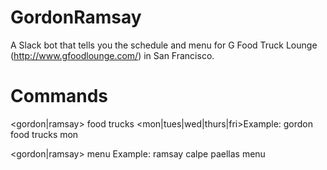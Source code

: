 # GordonRamsay

A Slack bot that tells you the schedule and menu for G Food Truck Lounge (http://www.gfoodlounge.com/) in San Francisco.

# Commands

<gordon|ramsay> food trucks <mon|tues|wed|thurs|fri>
​Example: gordon food trucks mon

<gordon|ramsay> <truck name> menu
​Example: ramsay calpe paellas menu
